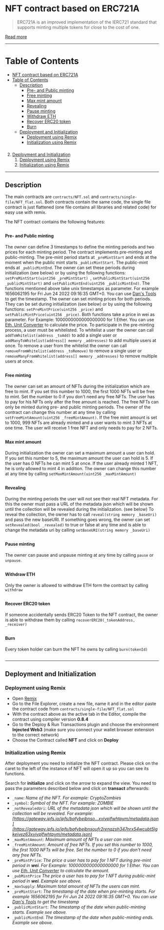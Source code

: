 # NFT contract based on ERC721A
> ERC721A is an improved implementation of the IERC721 standard that supports minting multiple tokens for close to the cost of one.
> 
[Read more](https://www.erc721a.org/)

---

# Table of Contents
- [NFT contract based on ERC721A](#nft-contract-based-on-erc721a)
- [Table of Contents](#table-of-contents)
  - [Description](#description)
      - [Pre- and Public minting](#pre--and-public-minting)
      - [Free minting](#free-minting)
      - [Max mint amount](#max-mint-amount)
      - [Revealing](#revealing)
      - [Pause minting](#pause-minting)
      - [Withdraw ETH](#withdraw-eth)
      - [Recover ERC20 token](#recover-erc20-token)
      - [Burn](#burn)
  - [Deployment and Initialization](#deployment-and-initialization)
    - [Deployment using Remix](#deployment-using-remix)
    - [Initialization using Remix](#initialization-using-remix)
   #####
2. [Deployment and Initialization](#deployment-and-initialization)
   1. [Deployment using Remix](#deployment-using-remix)
   2. [Initialization using Remix](#initialization-using-remix)

---


## Description

The main contracts are `contracts/NFT.sol` and `contracts/single-file/NFT_flat.sol`. Both contracts contain the same code, the single file contract is just flattened (one file contains all libraries and related code) for easy use with remix.

The NFT contract contains the following features:
##

#### Pre- and Public minting
  The owner can define 3 timestamps to define the minting periods and two prices for each minting period. The contract implements pre-minting and public-minting. The pre-mint period starts at `_preMintStart` and ends at the moment when the public mint starts `_publicMintStart`. The public-mint ends at `_publicMintEnd`. The owner can set these periods during initialization (see below) or by using the following functions:
  `setPreMintStart(uint256 _preMintStart) `, `setPublicMintStart(uint256 _publicMintStart)` and `setPublicMintEnd(uint256 _publicMintEnd)`.
  The functions mentioned above take unix timestamps as parameter. For example 1656062195 for Fri Jun 24 2022 09:16:35 GMT+0. You can use [Dan's Tools](https://www.unixtimestamp.com/) to get the timestamp.
  The owner can set minting prices for both periods. They can be set during initialization (see below) or by using the following functions:
  `setPreMintPrice(uint256 _price)` and `setPublicMintPrice(uint256 _price)`. Both functions take a price in wei as parameter. For Example: 1000000000000000000 for 1 Ether. You can use [Eth. Unit Converter](https://eth-converter.com/) to calculate the price.
  To participate in the pre-minting process, a user must be whitelisted.
  To whitelist a user the owner can call `addToWhitelist(address _toAdd)` to add a single user or `addManyToWhitelist(address[] memory _addresses)` to add multiple users at once.
  To remove a user from the whitelist the owner can call `removeFromWhitelist(address _toRemove)` to remove a single user or `removeManyFromWhitelist(address[] memory _addresses)` to remove multiple users at once.
  
  ##

#### Free minting
  The owner can set an amount of NFTs during the initialization which are free to mint. If you set this number to 1000, the first 1000 NFTs will be free to mint. Set the number to 0 if you don't need any free NFTs.
  The user has to pay for his NFTs only after the free amount is reached.
  The free NFTs can only be minted during pre- and public minting periods.
  The owner of the contract can change this number at any time by calling `setFreeMintAmount(uint256 _freeMintAmount)`.
  If the free mint amount is set to 1000, 999 NFTs are already minted and a user wants to mint 3 NFTs at one time. The user will receive 1 free NFT and only needs to pay for 2 NFTs.
  
  ##


#### Max mint amount
  During initialization the owner can set a maximum amount a user can hold. If you set this number to 5, the maximum amount the user can hold is 5.
  If the user has 0 NFTs he can mint 5 at once. If the user already minted 1 NFT, he is only allowed to mint 4 in addition.
  The owner can change this number at any time by calling `setMaxMintAmount(uint256 _maxMintAmount)`

  ##
  
#### Revealing
  During the minting periods the user will not see their real NFT metadata.
  For this the owner must pass a URL of the metadata json which will be shown until the collection will be revealed during the initialization. (see below)
  To reveal the collection, the owner has to call `reveal(string memory _baseUri)` and pass the new baseURI.
  If something goes wrong, the owner can set `setRevealed(bool _revealed)` to true or false at any time and is able to change the metadata uri by calling `setBaseURI(string memory _baseUri)`
 
  ##

#### Pause minting
  The owner can pause and unpause minting at any time by calling `pause` or `unpause`.

  ##

#### Withdraw ETH
  Only the owner is allowed to withdraw ETH form the contract by calling `withdraw`
  
  ##

#### Recover ERC20 token
  If someone accidentally sends ERC20 Token to the NFT contract, the owner is able to withdraw them by calling `recoverERC20(_tokenAddress, _receiver)`
  ##

#### Burn
  Every token holder can burn the NFT he owns by calling `burn(tokenId)`
  
  ##

---

## Deployment and Initialization

### Deployment using Remix

- Open [Remix](https://remix.ethereum.org)
- Go to the File Explorer, create a new file, name it and in the editor paste the contract code from `contracts/single-file/NFT_flat.sol`
- With the contract above as the active tab in the Editor, compile the contract using compiler version **0.8.4**
- Go to the Deploy & Run Transactions plugin and choose the environment **Injected Web3** (make sure you connect your wallet browser extension to the correct network)
- Choose the Contract called **NFT** and click on **Deploy**

### Initialization using Remix

After deployment you need to initialize the NFT contract. Please click on the caret to the left of the instance of NFT will open it up so you can see its functions.

Search for **initialize** and click on the arrow to expand the view. You need to pass the parameters described below and click on **transact** afterwards:

- `_name`: *Name of the NFT. For example: CryptoZombies*
- `_symbol`: *Symbol of the NFT. For example: ZOMBIE*
- `_notRevealedUri`: *URL of the metadata json which will be shown until the collection will be revealed. For example: [https://gateway.ipfs.io/ipfs/bafybeibnso...xvivplfwhtpym/metadata.json](https://gateway.ipfs.io/ipfs/bafybeibnsoufr2renqzsh347nrx54wcubt5lgkeivez63xvivplfwhtpym/metadata.json)*
- `_maxMintAmount`: *Maximum amount of NFTs a user can mint.*
- `_freeMintAmount`: *Amount of free NFTs. If you set this number to 1000, the first 1000 NFTs will be free. Set the number to 0 if you don't need any free NFTs.*
- `_preMintPrice`: *The price a user has to pay for 1 NFT during pre-mint period in **wei**. For Example: 1000000000000000000 for 1 Ether. You can use [Eth. Unit Converter](https://eth-converter.com/) to calculate the amount.*
- `_pubMintPrice` *The price a user has to pay for 1 NFT during public-mint period in **wei**. Example see above.*
- `_maxSupply`: *Maximum total amount of NFTs the users can mint.*
- `_preMintStart`: *The timestamp of the date when pre-minting starts. For example 1656062195 for Fri Jun 24 2022 09:16:35 GMT+0. You can use [Dan's Tools](https://www.unixtimestamp.com/) to get the timestamp*
- `_publicMintStart`: *The timestamp of the date when public-minting starts. Example see above.*
- `_publicMintEnd`: *The timestamp of the date when public-minting ends. Example see above.*
